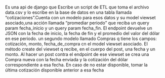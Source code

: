Es una api de django que Escribe un script de ETL que toma el archivo data.csv y lo escribe en la base de datos en una tabla llamada “cotizaciones”.Cuenta con un modelo para esos datos y su model viewset asociado,una acción llamada “promediar periodo” que reciba un query param fecha_inicio y un query param fecha_fin. El endpoint devuelve un JSON con la fecha de inicio, la fecha de fin y el promedio del valor del dólar en ese periodo.
un segundo modelo llamado Compras q tiene los  campos: cotización, monto, fecha_de_compra cn el model viewset asociado. El método create del viewset q recibe, en el cuerpo del post, una fecha y un monto. Al hacer un post contra el endpoint de ese viewset se crea una Compra nueva con la fecha enviada y la cotización del dólar correspondiente a esa fecha. En caso de no estar disponible, tomar la última cotización disponible anterior a esa fecha
